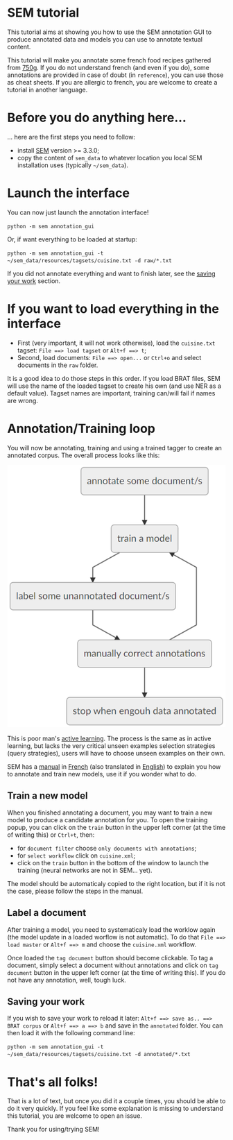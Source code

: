 
# SEM tutorial

This tutorial aims at showing you how to use the SEM annotation GUI to produce annotated data and models you can use to annotate textual content.

This tutorial will make you annotate some french food recipes gathered from [750g](https://www.750g.com/). If you do not understand french (and even if you do), some annotations are provided in case of doubt (in `reference`), you can use those as cheat sheets. If you are allergic to french, you are welcome to create a tutorial in another language.

# Before you do anything here...

... here are the first steps you need to follow:

- install [SEM](https://github.com/YoannDupont/SEM) version >= 3.3.0;
- copy the content of `sem_data` to whatever location you local SEM installation uses (typically `~/sem_data`).

# Launch the interface

You can now just launch the annotation interface!

`python -m sem annotation_gui`

Or, if want everything to be loaded at startup:

`python -m sem annotation_gui -t ~/sem_data/resources/tagsets/cuisine.txt -d raw/*.txt`

If you did not annotate everything and want to finish later, see the [saving your work](#saving-your-work) section.

# If you want to load everything in the interface

- First (very important, it will not work otherwise), load the `cuisine.txt` tagset: `File ==> load tagset` or `Alt+f ==> t`;
- Second, load documents: `File ==> open...` or `Ctrl+o` and select documents in the `raw` folder.

It is a good idea to do those steps in this order. If you load BRAT files, SEM will use the name of the loaded tagset to create his own (and use NER as a default value). Tagset names are important, training can/will fail if names are wrong.

# Annotation/Training loop

You will now be annotating, training and using a trained tagger to create an annotated corpus. The overall process looks like this:

![the annotation/training process](training-loop.png)

This is poor man's [active learning](https://en.wikipedia.org/wiki/Active_learning_(machine_learning)). The process is the same as in active learning, but lacks the very critical unseen examples selection strategies (query strategies), users will have to choose unseen examples on their own.

SEM has a [manual](https://github.com/YoannDupont/SEM/tree/master/manual) in [French](https://github.com/YoannDupont/SEM/blob/master/manual/manual-fr.pdf) (also translated in [English](https://github.com/YoannDupont/SEM/blob/master/manual/manual-en.pdf)) to explain you how to annotate and train new models, use it if you wonder what to do.

## Train a new model

When you finished annotating a document, you may want to train a new model to produce a candidate annotation for you. To open the training popup, you can click on the `train` button in the upper left corner (at the time of writing this) or `Ctrl+t`, then:

- for `document filter` choose `only documents with annotations`;
- for `select workflow` click on `cuisine.xml`;
- click on the `train` button in the bottom of the window to launch the training (neural networks are not in SEM... yet).

The model should be automaticaly copied to the right location, but if it is not the case, please follow the steps in the manual.

## Label a document

After training a model, you need to systematicaly load the worklow again (the model update in a loaded worflow is not automatic). To do that `File ==> load master` or `Alt+f ==> m` and choose the `cuisine.xml` workflow.

Once loaded the `tag document` button should become clickable. To tag a document, simply select a document without annotations and click on `tag document` button in the upper left corner (at the time of writing this). If you do not have any annotation, well, tough luck.

## Saving your work

If you wish to save your work to reload it later: `Alt+f ==> save as.. ==> BRAT corpus` or `Alt+f ==> a ==> b` and save in the `annotated` folder. You can then load it with the following command line:

`python -m sem annotation_gui -t ~/sem_data/resources/tagsets/cuisine.txt -d annotated/*.txt`

# That's all folks!

That is a lot of text, but once you did it a couple times, you should be able to do it very quickly. If you feel like some explanation is missing to understand this tutorial, you are welcome to open an issue.

Thank you for using/trying SEM!
